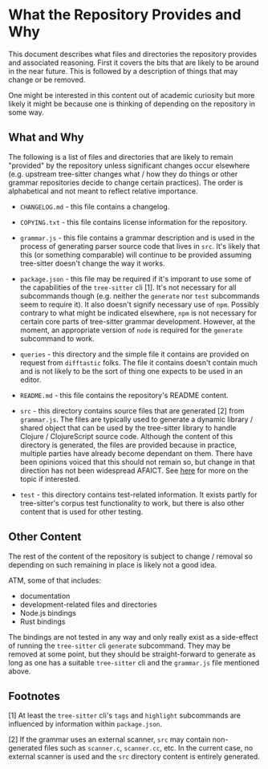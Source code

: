 # What the Repository Provides and Why

This document describes what files and directories the repository
provides and associated reasoning.  First it covers the bits that are
likely to be around in the near future.  This is followed by a
description of things that may change or be removed.

One might be interested in this content out of academic curiosity but
more likely it might be because one is thinking of depending on the
repository in some way.

## What and Why

The following is a list of files and directories that are likely to
remain "provided" by the repository unless significant changes occur
elsewhere (e.g. upstream tree-sitter changes what / how they do things
or other grammar repositories decide to change certain practices).
The order is alphabetical and not meant to reflect relative
importance.

* `CHANGELOG.md` - this file contains a changelog.

* `COPYING.txt` - this file contains license information for the
  repository.

* `grammar.js` - this file contains a grammar description and is used
  in the process of generating parser source code that lives in `src`.
  It's likely that this (or something comparable) will continue to be
  provided assuming tree-sitter doesn't change the way it works.

* `package.json` - this file may be required if it's imporant to use
  some of the capabilities of the `tree-sitter` cli [1].  It's not
  necessary for all subcommands though (e.g. neither the `generate`
  nor `test` subcommands seem to require it).  It also doesn't signify
  necessary use of `npm`.  Possibly contrary to what might be
  indicated elsewhere, `npm` is not necessary for certain core parts
  of tree-sitter grammar development.  However, at the moment, an
  appropriate version of `node` is required for the `generate`
  subcommand to work.

* `queries` - this directory and the simple file it contains are
  provided on request from `difftastic` folks.  The file it contains
  doesn't contain much and is not likely to be the sort of thing one
  expects to be used in an editor.

* `README.md` - this file contains the repository's README content.

* `src` - this directory contains source files that are generated [2]
  from `grammar.js`.  The files are typically used to generate a
  dynamic library / shared object that can be used by the tree-sitter
  library to handle Clojure / ClojureScript source code.  Although the
  content of this directory is generated, the files are provided
  because in practice, multiple parties have already become dependant
  on them.  There have been opinions voiced that this should not
  remain so, but change in that direction has not been widespread
  AFAICT.  See
  [here](https://github.com/sogaiu/ts-questions/blob/master/questions/should-parser-source-be-committed/README.md)
  for more on the topic if interested.

* `test` - this directory contains test-related information.  It
  exists partly for tree-sitter's corpus test functionality to work,
  but there is also other content that is used for other testing.

## Other Content

The rest of the content of the repository is subject to change /
removal so depending on such remaining in place is likely not a good
idea.

ATM, some of that includes:

* documentation
* development-related files and directories
* Node.js bindings
* Rust bindings

The bindings are not tested in any way and only really exist as a
side-effect of running the `tree-sitter` cli `generate` subcommand.
They may be removed at some point, but they should be straight-forward
to generate as long as one has a suitable `tree-sitter` cli and the
`grammar.js` file mentioned above.

## Footnotes

[1] At least the `tree-sitter` cli's `tags` and `highlight`
subcommands are influenced by information within `package.json`.

[2] If the grammar uses an external scanner, `src` may contain
non-generated files such as `scanner.c`, `scanner.cc`, etc.  In the
current case, no external scanner is used and the `src` directory
content is entirely generated.

